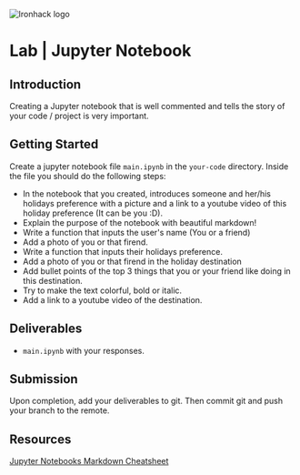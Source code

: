 ![Ironhack logo](https://i.imgur.com/1QgrNNw.png)

# Lab | Jupyter Notebook

## Introduction

Creating a Jupyter notebook that is well commented and tells the story of your code / project is very important.

## Getting Started

Create a jupyter notebook file `main.ipynb` in the `your-code` directory. Inside the file you should do the following steps:

- In the notebook that you created, introduces someone and her/his holidays preference with a picture and a link to a youtube video of this holiday preference (It can be you :D).
- Explain the purpose of the notebook with beautiful markdown!
- Write a function that inputs the user's name (You or a friend)
- Add a photo of you or that firend.
- Write a function that inputs their holidays preference.
- Add a photo of you or that firend in the holiday destination 
- Add bullet points of the top 3 things that you or your friend like doing in this destination.
- Try to make the text colorful, bold or italic.
- Add a link to a youtube video of the destination.

## Deliverables

- `main.ipynb` with your responses.

## Submission

Upon completion, add your deliverables to git. Then commit git and push your branch to the remote.

## Resources

[Jupyter Notebooks Markdown Cheatsheet](https://www.ibm.com/support/knowledgecenter/SSHGWL_1.2.3/analyze-data/markd-jupyter.html)
